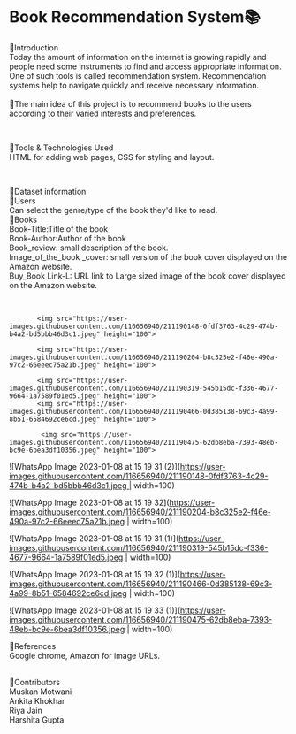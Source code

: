 # Book Recommendation System📚
🔲Introduction    <br />
   Today the amount of information on the internet is growing rapidly and people need some instruments to find and access appropriate information. One of such tools is    called recommendation system. Recommendation systems help to navigate quickly and receive necessary information. <br />                        
📌The main idea of this project is to recommend books to the users according to their varied interests and preferences.             

<br />


🔲Tools & Technologies Used <br />
  HTML for adding web pages, CSS for styling and layout.

<br />
                                                                                                                                                                       
                                                                                                                                                                       
🔲Dataset information                                                                                                                                     
   📌Users                                                                                                                                                             
    Can select the genre/type of the book they'd like to read. <br />
  📌Books<br>
    Book-Title:Title of the book<br>
    Book-Author:Author of the book<br>
    Book_review: small description of the book.<br>
    Image_of_the_book _cover: small version of the book cover displayed on the Amazon website.<br>
    Buy_Book Link-L: URL link to Large sized image of the book cover displayed on the Amazon website.

 <br /> 
 
 
           <img src="https://user-images.githubusercontent.com/116656940/211190148-0fdf3763-4c29-474b-b4a2-bd5bbb46d3c1.jpeg" height="100">
  
           <img src="https://user-images.githubusercontent.com/116656940/211190204-b8c325e2-f46e-490a-97c2-66eeec75a21b.jpeg" height="100">
   
           <img src="https://user-images.githubusercontent.com/116656940/211190319-545b15dc-f336-4677-9664-1a7589f01ed5.jpeg" height="100">
           <img src="https://user-images.githubusercontent.com/116656940/211190466-0d385138-69c3-4a99-8b51-6584692ce6cd.jpeg" height="100">
           
            <img src="https://user-images.githubusercontent.com/116656940/211190475-62db8eba-7393-48eb-bc9e-6bea3df10356.jpeg" height="100">
 
![WhatsApp Image 2023-01-08 at 15 19 31 (2)](https://user-images.githubusercontent.com/116656940/211190148-0fdf3763-4c29-474b-b4a2-bd5bbb46d3c1.jpeg | width=100)



 ![WhatsApp Image 2023-01-08 at 15 19 32](https://user-images.githubusercontent.com/116656940/211190204-b8c325e2-f46e-490a-97c2-66eeec75a21b.jpeg | width=100)

 ![WhatsApp Image 2023-01-08 at 15 19 31 (1)](https://user-images.githubusercontent.com/116656940/211190319-545b15dc-f336-4677-9664-1a7589f01ed5.jpeg | width=100)


![WhatsApp Image 2023-01-08 at 15 19 32 (1)](https://user-images.githubusercontent.com/116656940/211190466-0d385138-69c3-4a99-8b51-6584692ce6cd.jpeg | width=100)

![WhatsApp Image 2023-01-08 at 15 19 33 (1)](https://user-images.githubusercontent.com/116656940/211190475-62db8eba-7393-48eb-bc9e-6bea3df10356.jpeg | width=100)

🔲References    <br />
  Google chrome, Amazon for image URLs.


<br />                                                                                                                                                                           
🔲Contributors<br>
  Muskan Motwani   <br />
  Ankita Khokhar   <br />
  Riya Jain       <br />
  Harshita Gupta      <br />








